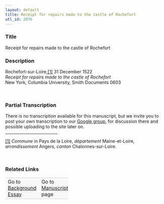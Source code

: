 ```yaml
---  
layout: default  
title: Receipt for repairs made to the castle of Rochefort  
utl_id: 2076
---
```


### Title

Receipt for repairs made to the castle of Rochefort


### Description

<p>Rochefort-sur-Loire,<a href="#_ftn1" name="_ftnref1" title="" id="_ftnref1">[1]</a> 31 December 1522<br /><em>Receipt for repairs made to the castle of Rochefort</em><br />
New York, Columbia University, Smith Documents 0603</p>
<p> </p>


### Partial Transcription

<p>There is no transcription available for this manuscript, but we invite you to post your own transcription to our <a href="https://paleography.library.utoronto.ca/content/group-work">Google group</a>, for discussion there and possible uploading to the site later on.</p>
<div>
<hr align="left" size="1" width="33%" /><div id="ftn1">
<p><a href="#_ftnref1" name="_ftn1" title="" id="_ftn1">[1]</a> <em>Commune</em> in Pays de la Loire, <em>département</em> Maine-et-Loire<em>, arrondissement</em> Angers, <em>canton </em>Chalonnes-sur-Loire.</p>
</div>
</div>
<p> </p>


### Related Links

<table border="0.5" cellpadding="1" cellspacing="1" style="width: 200px; background-color:#F8F8F8;">
    <tbody style="border-color:#ccc">
        <tr style="border-color:#ccc">
            <td>Go to <a href="https://centerfordigitalhumanities.github.io/Newberry-French-paleography/essay/2076" target="_blank">Background Essay</a></td>
            <td>Go to <a href="https://centerfordigitalhumanities.github.io/Newberry-French-paleography/www/record.html?id=2076" target="_blank">Manuscript</a> page</td>
        </tr>
    </tbody>
</table>
